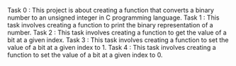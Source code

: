 Task 0 : This project is about creating a function that converts a binary number to an unsigned integer in C programming language.
Task 1 : This task involves creating a function to print the binary representation of a number.
Task 2 : This task involves creating a function to get the value of a bit at a given index.
Task 3 : This task involves creating a function to set the value of a bit at a given index to 1.
Task 4 : This task involves creating a function to set the value of a bit at a given index to 0.
